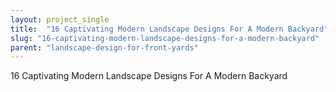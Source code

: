 ```yaml
---
layout: project_single
title:  "16 Captivating Modern Landscape Designs For A Modern Backyard"
slug: "16-captivating-modern-landscape-designs-for-a-modern-backyard"
parent: "landscape-design-for-front-yards"
---
```

16 Captivating Modern Landscape Designs For A Modern Backyard